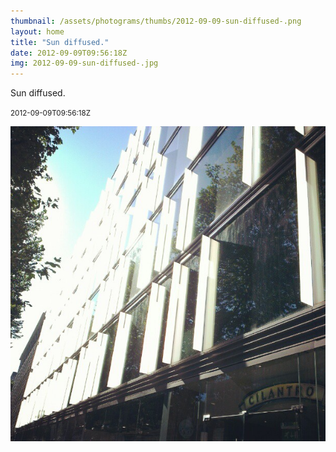 ```yaml
---
thumbnail: /assets/photograms/thumbs/2012-09-09-sun-diffused-.png
layout: home
title: "Sun diffused."
date: 2012-09-09T09:56:18Z
img: 2012-09-09-sun-diffused-.jpg
---
```


Sun diffused.

<small>2012-09-09T09:56:18Z</small>

![Sun diffused.](/assets/photograms/original/2012-09-09-sun-diffused-.jpg)
